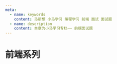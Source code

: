 ```yaml
---
meta:
  - name: keywords
    content: 马新想 小马学习 编程学习 前端 面试 面试题
  - name: description
    content: 本章为小马学习专栏—— 前端面试题
---
```



# 前端系列


<Image />
